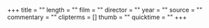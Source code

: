 +++
title = ""
length = ""
film = ""
director = ""
year = ""
source = ""
commentary = ""
clipterms = []
thumb = ""
quicktime = ""
+++
